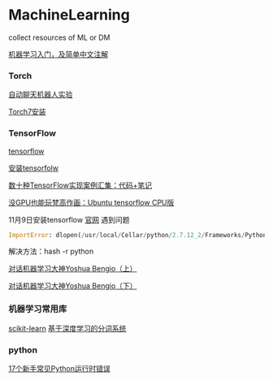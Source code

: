 # MachineLearning
collect resources of ML or DM

[机器学习入门，及简单中文注解](http://mp.weixin.qq.com/s/dNBZyh0eKqXMj_OwVbxY7Q)

### Torch

[自动聊天机器人实验](https://ask.julyedu.com/question/7410)

[Torch7安装](http://blog.csdn.net/a130737/article/details/45745467)


### TensorFlow

[tensorflow](https://github.com/tensorflow)

[安装tensorfolw](https://github.com/tensorflow/tensorflow/blob/master/tensorflow/g3doc/get_started/os_setup.md)

[数十种TensorFlow实现案例汇集：代码+笔记](http://chuansong.me/n/983353442162)

[没GPU也能玩梵高作画：Ubuntu tensorflow CPU版](http://blog.csdn.net/v_july_v/article/details/52683959)

11月9日安装tensorflow
[官网](https://www.tensorflow.org/versions/master/get_started/os_setup.html#download-and-setup)
遇到问题
```python
ImportError: dlopen(/usr/local/Cellar/python/2.7.12_2/Frameworks/Python.framework/Versions/2.7/lib/python2.7/lib-dynload/_io.so, 2): Symbol not found: __PyCodecInfo_GetIncrementalDecoder
```
解决方法：hash -r python


[对话机器学习大神Yoshua Bengio（上）](http://www.infoq.com/cn/articles/ask-yoshua-bengio)

[对话机器学习大神Yoshua Bengio（下）](http://www.infoq.com/cn/articles/ask-yoshua-bengio-2)

### 机器学习常用库
[scikit-learn](http://scikit-learn.org/stable/)
[基于深度学习的分词系统](https://github.com/koth/kcws)


### python
[17个新手常见Python运行时错误](https://www.oschina.net/question/89964_62779)



